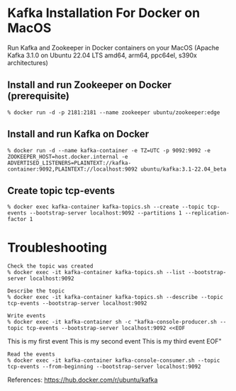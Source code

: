 # Kafka Installation For Docker on MacOS

Run Kafka and Zookeeper in Docker containers on your MacOS 
(Apache Kafka 3.1.0 on Ubuntu 22.04 LTS	amd64, arm64, ppc64el, s390x architectures)

## Install and run Zookeeper on Docker (prerequisite)

    % docker run -d -p 2181:2181 --name zookeeper ubuntu/zookeeper:edge

## Install and run Kafka on Docker

    % docker run -d --name kafka-container -e TZ=UTC -p 9092:9092 -e ZOOKEEPER_HOST=host.docker.internal -e ADVERTISED_LISTENERS=PLAINTEXT://kafka-container:9092,PLAINTEXT://localhost:9092 ubuntu/kafka:3.1-22.04_beta

## Create topic tcp-events
    % docker exec kafka-container kafka-topics.sh --create --topic tcp-events --bootstrap-server localhost:9092 --partitions 1 --replication-factor 1

# Troubleshooting
    Check the topic was created
    % docker exec -it kafka-container kafka-topics.sh --list --bootstrap-server localhost:9092

    Describe the topic
    % docker exec -it kafka-container kafka-topics.sh --describe --topic tcp-events --bootstrap-server localhost:9092
    
    Write events
    % docker exec -it kafka-container sh -c "kafka-console-producer.sh --topic tcp-events --bootstrap-server localhost:9092 <<EOF
This is my first event
This is my second event
This is my third event
EOF"

    Read the events
    % docker exec -it kafka-container kafka-console-consumer.sh --topic tcp-events --from-beginning --bootstrap-server localhost:9092 





References: 
    https://hub.docker.com/r/ubuntu/kafka
